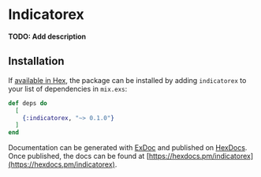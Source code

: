 # Indicatorex

**TODO: Add description**

## Installation

If [available in Hex](https://hex.pm/docs/publish), the package can be installed
by adding `indicatorex` to your list of dependencies in `mix.exs`:

```elixir
def deps do
  [
    {:indicatorex, "~> 0.1.0"}
  ]
end
```

Documentation can be generated with [ExDoc](https://github.com/elixir-lang/ex_doc)
and published on [HexDocs](https://hexdocs.pm). Once published, the docs can
be found at [https://hexdocs.pm/indicatorex](https://hexdocs.pm/indicatorex).

